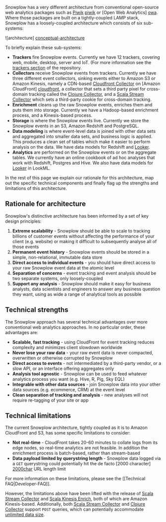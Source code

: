 Snowplow has a very different architecture from conventional open-source web analytics packages such as [Piwik] [piwik] or [Open Web Analytics] [owa]. Where those packages are built on a tightly-coupled LAMP stack, Snowplow has a loosely-coupled architecture which consists of six sub-systems:

![architecture] [conceptual-architecture]

To briefly explain these sub-systems:

* **Trackers** fire Snowplow events. Currently we have 12 trackers, covering web, mobile, desktop, server and IoT. (For more information see the [trackers section](https://github.com/snowplow/snowplow/tree/master/1-trackers) of the repository.
* **Collectors** receive Snowplow events from trackers. Currently we have three different event collectors, sinking events either to Amazon S3 or Amazon Kinesis, namely a CDN-based [Cloudfront Collector](https://github.com/snowplow/snowplow/tree/master/2-collectors/cloudfront-collector) on [Amazon CloudFront] [cloudfront], a collector that sets a third party pixel for cross-domain tracking called the [Clojure Collector](https://github.com/snowplow/snowplow/tree/master/2-collectors/clojure-collector), and a [Scala Stream Collector](https://github.com/snowplow/snowplow/tree/master/2-collectors/scala-stream-collector) which sets a third-party cookie for cross-domain tracking.
* **Enrichment** cleans up the raw Snowplow events, enriches them and puts them into storage. Currently we have a Hadoop-based enrichment process, and a Kinesis-based process.
* **Storage** is where the Snowplow events live. Currently we store the Snowplow events in an S3, Amazon Redshift and PostgreSQL.
* **Data modeling** is where event-level data is joined with other data sets and aggregated into smaller data sets, and business logic is applied. This produces a clean set of tables which make it easier to perform analysis on the data. We have data models for Redshift and [Looker](http://www.looker.com/).
* **Analytics** are performed on the Snowplow events or on the aggregate tables. We currently have an online cookbook of ad hoc analyses that work with Redshift, Postgres and Hive. We also have data models for [Looker](http://www.looker.com/) in LookML.

In the rest of this page we explain our rationale for this architecture, map out the specific technical components and finally flag up the strengths and limitations of this architecture.

## Rationale for architecture

Snowplow's distinctive architecture has been informed by a set of key design principles:

1. **Extreme scalability** - Snowplow should be able to scale to tracking billions of customer events without affecting the performance of your client (e.g. website) or making it difficult to subsequently analyse all of those events
2. **Permanent event history** - Snowplow events should be stored in a simple, non-relational, immutable data store
3. **Direct access to individual events** - you should have direct access to your raw Snowplow event data at the atomic level
4. **Separation of concerns** - event tracking and event analysis should be two separate systems, only loosely-coupled
5. **Support any analysis** - Snowplow should make it easy for business analysts, data scientists and engineers to answer any business question they want, using as wide a range of analytical tools as possible

## Technical strengths

The Snowplow approach has several technical advantages over more
conventional web analytics approaches. In no particular order, these
advantages are:

* **Scalable, fast tracking** - using CloudFront for event tracking
    reduces complexity and minimizes client slowdown worldwide
* **Never lose your raw data** - your raw event data is never
    compacted, overwritten or otherwise corrupted by Snowplow
* **Direct access to events** - not intermediated by a third-party
    vendor, or a slow API, or an interface offering aggregates only
* **Analysis tool agnostic** - Snowplow can be used to feed whatever
    analytics process you want (e.g. Hive, R, Pig, Sky EQL)  
* **Integrable with other data sources** - join Snowplow data into
    your other data sources (e.g. ecommerce, CRM) at the event level
* **Clean separation of tracking and analysis** - new analyses will not
    require re-tagging of your site or app

## Technical limitations

The current Snowplow architecture, tightly coupled as it is to Amazon
CloudFront and S3, has some specific limitations to consider:

* **Not real-time** - CloudFront takes 20-60 minutes to collate logs from its edge nodes, so real-time analytics are not feasible. In addition the enrichment process is batch-based, rather than stream-based
* **Data payload limited by querystring length** - Snowplow data logged via a `GET` querystring could potentially hit the de facto [2000 character] [2000char] URL length limit

For more information on these limitations, please see the [[Technical FAQ|Developer-FAQ]].

However, the limitations above have been lifted with the release of [Scala Stream Collector](Scala-Stream-Collector) and [Scala Kinesis Enrich](Scala-Kinesis-Enrich), both of which are Amazon Kinesis-based. Additionally, both [Scala Stream Collector](Scala-Stream-Collector) and [Clojure Collector](Clojure-collector) support `POST` queries, which can potentially accommodate [unlimited data size][post-limits].

[conceptual-architecture]: https://camo.githubusercontent.com/05914f02874cfc540e98af29bd68bf0d6818f54e/68747470733a2f2f64336936666d7331636d316a30692e636c6f756466726f6e742e6e65742f6769746875622d77696b692f696d616765732f736e6f77706c6f772d6172636869746563747572652e706e67
[conceptual-architecture-old]: https://d3i6fms1cm1j0i.cloudfront.net/github-wiki/images/conceptual-architecture.png
[tech-architecture]: https://d3i6fms1cm1j0i.cloudfront.net/github-wiki/images/technical-architecture.png
[piwik]: http://piwik.org/
[owa]: http://www.openwebanalytics.com/
[cloudfront]: http://aws.amazon.com/cloudfront/
[s3]: http://aws.amazon.com/s3/
[hadoop]: http://hadoop.apache.org/
[hive]: http://hive.apache.org/
[2000char]: http://stackoverflow.com/questions/417142/what-is-the-maximum-length-of-a-url
[post-limits]: http://stackoverflow.com/questions/2880722/is-http-post-limitless
